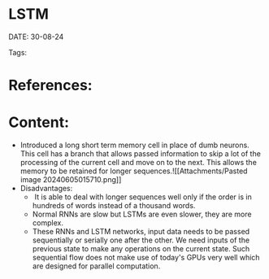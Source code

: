
# LSTM


DATE:  30-08-24


Tags:

# References:




# Content:


- Introduced a long short term memory cell in place of dumb neurons. This cell has a branch that allows passed information to skip a lot of the processing of the current cell and move on to the next. This allows the memory to be retained for longer sequences.![[Attachments/Pasted image 20240605015710.png]]
- Disadvantages:
	-  It is able to deal with longer sequences well only if the order is in hundreds of words instead of a thousand words. 
	- Normal RNNs are slow but LSTMs are even slower, they are more complex.
	- These RNNs and LSTM networks, input data needs to be passed sequentially or serially one after the other. We need inputs of the previous state to make any operations on the current state. Such sequential flow does not make use of today's GPUs very well which are designed for parallel computation.





